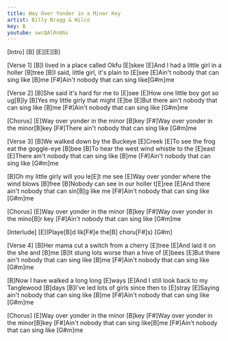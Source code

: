 ```yaml
---
title: Way Over Yonder in a Minor Key
artist: Billy Bragg & Wilco
key: B
youtube: vwcQAlRn0Gs
---
```


[Intro]
[B] [E][E][B]

[Verse 1]
[B]I lived in a place called Okfu [E]skee
[E]And I had a little girl in a holler [B]tree
[B]I said, little girl, it's plain to [E]see
[E]Ain't nobody that can sing like [B]me
[F#]Ain't nobody that can sing like[G#m]me

[Verse 2]
[B]She said it's hard for me to [E]see
[E]How one little boy got so ug[B]ly
[B]Yes my little girly that might [E]be
[E]But there ain't nobody that can sing like [B]me
[F#]Ain't nobody that can sing like [G#m]me

[Chorus]
[E]Way over yonder in the minor [B]key
[F#]Way over yonder in the minor[B]key
[F#]There ain't nobody that can sing like [G#m]me

[Verse 3]
[B]We walked down by the Buckeye [E]Creek
[E]To see the frog eat the goggle-eye [B]bee
[B]To hear the west wind whistle to the [E]east
[E]There ain't nobody that can sing like [B]me
[F#]Ain't nobody that can sing like [G#m]me

[B]Oh my little girly will you le[E]t me see
[E]Way over yonder where the wind blows [B]free
[B]Nobody can see in our holler t[E]ree
[E]And there ain't nobody that can sin[B]g like me
[F#]Ain't nobody that can sing like [G#m]me

[Chorus]
[E]Way over yonder in the minor [B]key
[F#]Way over yonder in the mino[B]r key
[F#]Ain't nobody that can sing like [G#m]me

[Interlude]
[E](Playe[B]d lik[F#]e the[B] choru[F#]s) [G#m]

[Verse 4]
[B]Her mama cut a switch from a cherry [E]tree
[E]And laid it on the she and [B]me
[B]It stung lots worse than a hive of [E]bees
[E]But there ain't nobody that can sing like [B]me
[F#]Ain't nobody that can sing like [G#m]me

[B]Now I have walked a long long [E]ways
[E]And I still look back to my Tanglewood [B]days
[B]I've led lots of girls since then to [E]stray
[E]Saying ain't nobody that can sing like [B]me
[F#]Ain't nobody that can sing like [G#m]me

[Chorus]
[E]Way over yonder in the minor [B]key
[F#]Way over yonder in the minor[B]key
[F#]Ain't nobody that can sing like[B]me
[F#]Ain't nobody that can sing like [G#m]me

